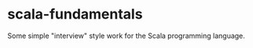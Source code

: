 scala-fundamentals
==================

Some simple "interview" style work for the Scala programming language.
